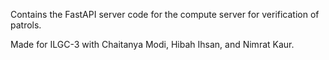 Contains the FastAPI server code for the compute server for verification of patrols.

Made for ILGC-3 with Chaitanya Modi, Hibah Ihsan, and Nimrat Kaur.
